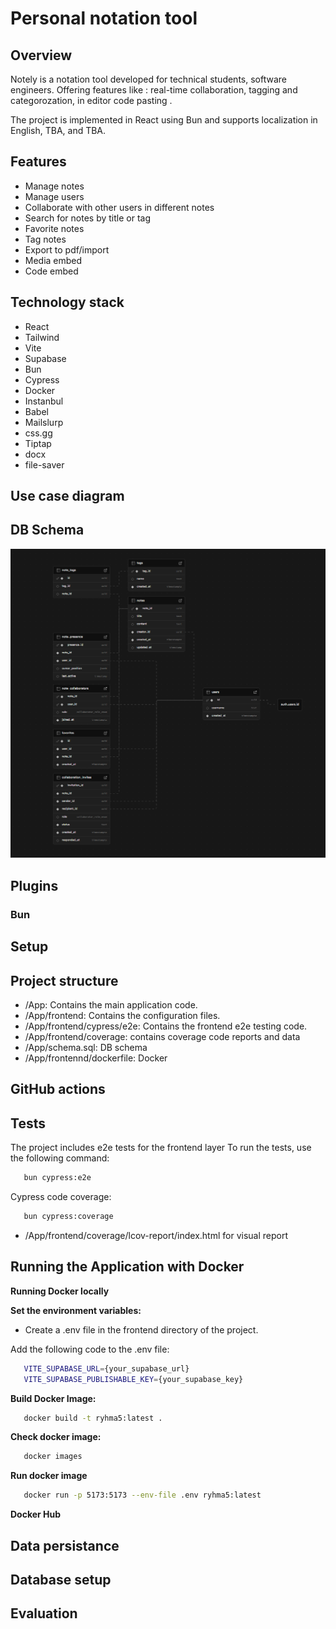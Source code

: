 # Personal notation tool

## Overview
Notely is a notation tool developed for technical students, software engineers. Offering features like : real-time collaboration, tagging and categorozation, in editor code pasting .

The project is implemented in React using Bun and supports localization in English, TBA, and TBA.
## Features
- Manage notes
- Manage users
- Collaborate with other users in different notes
- Search for notes by title or tag
- Favorite notes
- Tag notes 
- Export to pdf/import
- Media embed
- Code embed

## Technology stack
- React
- Tailwind
- Vite
- Supabase
- Bun
- Cypress
- Docker
- Instanbul
- Babel
- Mailslurp
- css.gg
- Tiptap
- docx
- file-saver

## Use case diagram

## DB Schema
![alt text](/resources/image.png)
## Plugins

### Bun

## Setup

## Project structure
- /App: Contains the main application code.
- /App/frontend: Contains the configuration files.
- /App/frontend/cypress/e2e: Contains the frontend e2e testing code.
- /App/frontend/coverage: contains coverage code reports and data
- /App/schema.sql: DB schema
- /App/frontennd/dockerfile: Docker

## GitHub actions

## Tests
The project includes e2e tests for the frontend layer To run the tests, use the following command:
   ```sh
      bun cypress:e2e
```
Cypress code coverage:
   ```sh
      bun cypress:coverage
```
- /App/frontend/coverage/lcov-report/index.html for visual report

## Running the Application with Docker
**Running Docker locally**

**Set the environment variables:**

- Create a .env file in the frontend directory of the project.

Add the following code to the .env file:
```sh
   VITE_SUPABASE_URL={your_supabase_url}
   VITE_SUPABASE_PUBLISHABLE_KEY={your_supabase_key}
```

**Build Docker Image:**
   
   ```sh
      docker build -t ryhma5:latest .
   ```
**Check docker image:**
   
   ```sh
      docker images
   ```

**Run docker image**

   ```sh
      docker run -p 5173:5173 --env-file .env ryhma5:latest
   ```

**Docker Hub**
   

## Data persistance

## Database setup

## Evaluation

